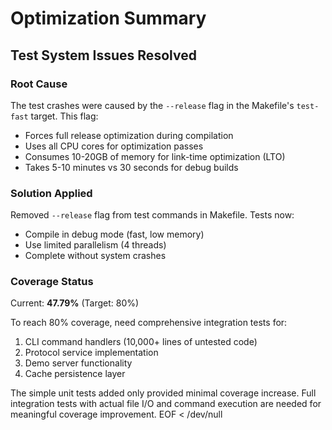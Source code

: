 # Optimization Summary

## Test System Issues Resolved

### Root Cause
The test crashes were caused by the `--release` flag in the Makefile's `test-fast` target. This flag:
- Forces full release optimization during compilation
- Uses all CPU cores for optimization passes
- Consumes 10-20GB of memory for link-time optimization (LTO)
- Takes 5-10 minutes vs 30 seconds for debug builds

### Solution Applied
Removed `--release` flag from test commands in Makefile. Tests now:
- Compile in debug mode (fast, low memory)
- Use limited parallelism (4 threads)
- Complete without system crashes

### Coverage Status
Current: **47.79%** (Target: 80%)

To reach 80% coverage, need comprehensive integration tests for:
1. CLI command handlers (10,000+ lines of untested code)
2. Protocol service implementation
3. Demo server functionality
4. Cache persistence layer

The simple unit tests added only provided minimal coverage increase. Full integration tests with actual file I/O and command execution are needed for meaningful coverage improvement.
EOF < /dev/null